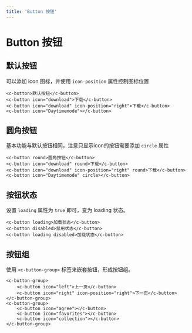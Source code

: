 ```yaml
---
title: 'Button 按钮'
---
```


# Button 按钮

## 默认按钮

可以添加 icon 图标，并使用 `icon-position` 属性控制图标位置

<button-a></button-a>

```vue
<c-button>默认按钮</c-button>
<c-button icon="download">下载</c-button>
<c-button icon="download" icon-position="right">下载</c-button>
<c-button icon="Daytimemode"></c-button>
```

## 圆角按钮

基本功能与默认按钮相同，注意只显示icon的按钮需要添加 `circle` 属性

<button-b></button-b>

```vue
<c-button round>圆角按钮</c-button>
<c-button icon="download" round>下载</c-button>
<c-button icon="download" icon-position="right" round>下载</c-button>
<c-button icon="Daytimemode" circle></c-button>
```

## 按钮状态

设置 `loading` 属性为 `true` 即可，变为 loading 状态。

<button-c></button-c>

```vue
<c-button loading>加载状态</c-button>
<c-button disabled>禁用状态</c-button>
<c-button loading disabled>加载状态</c-button>
```

## 按钮组

使用 `<c-button-group>` 标签来嵌套按钮，形成按钮组。

<button-d></button-d>

```vue
<c-button-group>
    <c-button icon="left">上一页</c-button>
    <c-button icon="right" icon-position="right">下一页</c-button>
</c-button-group>
<c-button-group>
    <c-button icon="agree"></c-button>
    <c-button icon="favorites"></c-button>
    <c-button icon="collection"></c-button>
</c-button-group>
```

